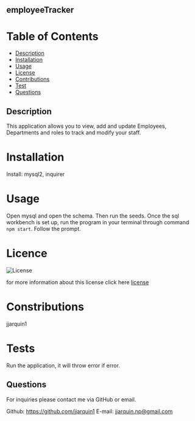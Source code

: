 ## employeeTracker
  
  # Table of Contents 
  * [Description](#description)
  * [Installation](#installation)
  * [Usage](#usage)
  * [License](#license)
  * [Contributions](#contributions)
  * [Test](#tests)
  * [Questions](#questions)

  ## Description
  This application allows you to view, add and update Employees, Departments and roles to track and modify your staff.
  
  # Installation
  Install: mysql2, inquirer
  
  # Usage 
  Open mysql and open the schema. Then run the seeds. Once the sql workbench is set up, run the program in your terminal through command `npm start`. Follow the prompt.
  
  # Licence
  ![License](https://img.shields.io/badge/License-ISC-blue.svg)
  
  for more information about this license click here [license](https://opensource.org/licenses/ISC)
  
  # Constributions
  jjarquin1
 
  # Tests
  Run the application, it will throw error if error.
  
  ## Questions
  For inquiries please contact me via GitHub or email. 
     
  Github: https://github.com/jjarquin1
  E-mail: jjarquin.np@gmail.com
  